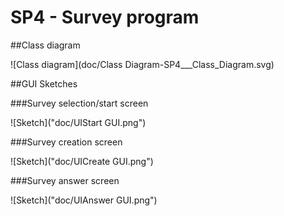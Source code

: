 # SP4 - Survey program

##Class diagram

![Class diagram](doc/Class Diagram-SP4___Class_Diagram.svg)

##GUI Sketches

###Survey selection/start screen

![Sketch]("doc/UIStart GUI.png")

###Survey creation screen

![Sketch]("doc/UICreate GUI.png")

###Survey answer screen

![Sketch]("doc/UIAnswer GUI.png")
